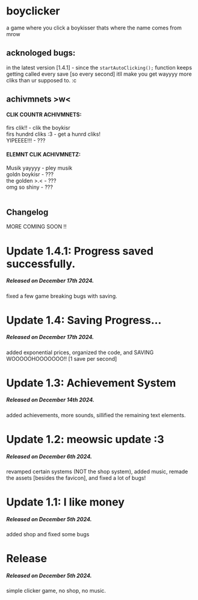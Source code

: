 # boyclicker
a game where you click a boykisser
thats where the name comes from
mrow

## acknologed bugs:
in the latest version [1.4.1] - since the `startAutoClicking();` function keeps getting called every save [so every second] itll make you get wayyyy more cliks than ur supposed to. :c

## achivmnets >w<
#### CLIK COUNTR ACHIVMNETS:
firs clik!! - clik the boykisr<br>
firs hundrd cliks :3 - get a hunrd cliks!<br>
YIPEEEE!!! - ???<br>
#### ELEMNT CLIK ACHIVMNETZ:
Musik yayyyy - pley musik<br>
goldn boykisr - ???<br>
the golden >.< - ???<br>
omg so shiny - ???<br>
<br>
## Changelog
MORE COMING SOON !!
# Update 1.4.1: Progress saved successfully.
##### Released on December 17th 2024.
fixed a few game breaking bugs with saving.
# Update 1.4: Saving Progress...
##### Released on December 17th 2024.
added exponential prices, organized the code, and SAVING WOOOOOHOOOOOOO!!
[1 save per second]
# Update 1.3: Achievement System
##### Released on December 14th 2024.
added achievements, more sounds, sillified the remaining text elements.
# Update 1.2: meowsic update :3
##### Released on December 6th 2024.
revamped certain systems (NOT the shop system), added music, remade the assets [besides the favicon], and fixed a lot of bugs!
# Update 1.1: I like money
##### Released on December 5th 2024.
added shop and fixed some bugs
# Release
##### Released on December 5th 2024.
simple clicker game, no shop, no music.
